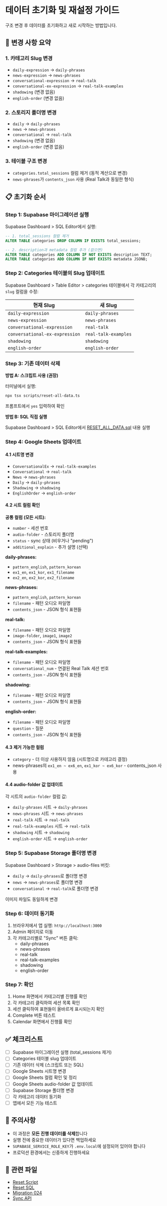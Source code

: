 # 데이터 초기화 및 재설정 가이드

구조 변경 후 데이터를 초기화하고 새로 시작하는 방법입니다.

## 🔄 변경 사항 요약

### 1. 카테고리 Slug 변경
- `daily-expression` → `daily-phrases`
- `news-expression` → `news-phrases`
- `conversational-expression` → `real-talk`
- `conversational-ex-expression` → `real-talk-examples`
- `shadowing` (변경 없음)
- `english-order` (변경 없음)

### 2. 스토리지 폴더명 변경
- `daily` → `daily-phrases`
- `news` → `news-phrases`
- `conversational` → `real-talk`
- `shadowing` (변경 없음)
- `english-order` (변경 없음)

### 3. 테이블 구조 변경
- `categories.total_sessions` 컬럼 제거 (동적 계산으로 변경)
- `news-phrases`가 `contents_json` 사용 (Real Talk과 동일한 형식)

## 📋 초기화 순서

### Step 1: Supabase 마이그레이션 실행

Supabase Dashboard > SQL Editor에서 실행:

```sql
-- 1. total_sessions 컬럼 제거
ALTER TABLE categories DROP COLUMN IF EXISTS total_sessions;

-- 2. description과 metadata 컬럼 추가 (없으면)
ALTER TABLE categories ADD COLUMN IF NOT EXISTS description TEXT;
ALTER TABLE categories ADD COLUMN IF NOT EXISTS metadata JSONB;
```

### Step 2: Categories 테이블의 Slug 업데이트

Supabase Dashboard > Table Editor > categories 테이블에서 각 카테고리의 `slug` 컬럼을 수정:

| 현재 Slug | 새 Slug |
|-----------|---------|
| `daily-expression` | `daily-phrases` |
| `news-expression` | `news-phrases` |
| `conversational-expression` | `real-talk` |
| `conversational-ex-expression` | `real-talk-examples` |
| `shadowing` | `shadowing` |
| `english-order` | `english-order` |

### Step 3: 기존 데이터 삭제

**방법 A: 스크립트 사용 (권장)**

터미널에서 실행:

```bash
npx tsx scripts/reset-all-data.ts
```

프롬프트에서 `yes` 입력하여 확인

**방법 B: SQL 직접 실행**

Supabase Dashboard > SQL Editor에서 [RESET_ALL_DATA.sql](supabase/queries/RESET_ALL_DATA.sql) 내용 실행

### Step 4: Google Sheets 업데이트

#### 4.1 시트명 변경
- `ConversationalEx` → `real-talk-examples`
- `Conversational` → `real-talk`
- `News` → `news-phrases`
- `Daily` → `daily-phrases`
- `Shadowing` → `shadowing`
- `EnglishOrder` → `english-order`

#### 4.2 시트 컬럼 확인

**공통 컬럼 (모든 시트):**
- `number` - 세션 번호
- `audio-folder` - 스토리지 폴더명
- `status` - sync 상태 (비우거나 "pending")
- `additional_explain` - 추가 설명 (선택)

**daily-phrases:**
- `pattern_english`, `pattern_korean`
- `ex1_en`, `ex1_kor`, `ex1_filename`
- `ex2_en`, `ex2_kor`, `ex2_filename`

**news-phrases:**
- `pattern_english`, `pattern_korean`
- `filename` - 패턴 오디오 파일명
- `contents_json` - JSON 형식 표현들

**real-talk:**
- `filename` - 패턴 오디오 파일명
- `image-folder`, `image1`, `image2`
- `contents_json` - JSON 형식 표현들

**real-talk-examples:**
- `filename` - 패턴 오디오 파일명
- `conversational_num` - 연결된 Real Talk 세션 번호
- `contents_json` - JSON 형식 표현들

**shadowing:**
- `filename` - 패턴 오디오 파일명
- `contents_json` - JSON 형식 표현들

**english-order:**
- `filename` - 패턴 오디오 파일명
- `question` - 질문
- `contents_json` - JSON 형식 표현들

#### 4.3 제거 가능한 컬럼
- `category` - 더 이상 사용하지 않음 (시트명으로 카테고리 결정)
- news-phrases의 `ex1_en ~ ex6_en`, `ex1_kor ~ ex6_kor` - contents_json 사용

#### 4.4 audio-folder 값 업데이트

각 시트의 `audio-folder` 컬럼 값:
- `daily-phrases` 시트 → `daily-phrases`
- `news-phrases` 시트 → `news-phrases`
- `real-talk` 시트 → `real-talk`
- `real-talk-examples` 시트 → `real-talk`
- `shadowing` 시트 → `shadowing`
- `english-order` 시트 → `english-order`

### Step 5: Supabase Storage 폴더명 변경

Supabase Dashboard > Storage > audio-files 버킷:
- `daily` → `daily-phrases`로 폴더명 변경
- `news` → `news-phrases`로 폴더명 변경
- `conversational` → `real-talk`로 폴더명 변경

이미지 파일도 동일하게 변경

### Step 6: 데이터 동기화

1. 브라우저에서 앱 실행: `http://localhost:3000`
2. Admin 페이지로 이동
3. 각 카테고리별로 "Sync" 버튼 클릭:
   - daily-phrases
   - news-phrases
   - real-talk
   - real-talk-examples
   - shadowing
   - english-order

### Step 7: 확인

1. Home 화면에서 카테고리별 진행률 확인
2. 각 카테고리 클릭하여 세션 목록 확인
3. 세션 클릭하여 표현들이 올바르게 표시되는지 확인
4. Complete 버튼 테스트
5. Calendar 화면에서 진행률 확인

## ✅ 체크리스트

- [ ] Supabase 마이그레이션 실행 (total_sessions 제거)
- [ ] Categories 테이블 slug 업데이트
- [ ] 기존 데이터 삭제 (스크립트 또는 SQL)
- [ ] Google Sheets 시트명 변경
- [ ] Google Sheets 컬럼 확인 및 정리
- [ ] Google Sheets audio-folder 값 업데이트
- [ ] Supabase Storage 폴더명 변경
- [ ] 각 카테고리 데이터 동기화
- [ ] 앱에서 모든 기능 테스트

## 🚨 주의사항

- 이 과정은 **모든 진행 데이터를 삭제**합니다
- 실행 전에 중요한 데이터가 있다면 백업하세요
- `SUPABASE_SERVICE_ROLE_KEY`가 `.env.local`에 설정되어 있어야 합니다
- 프로덕션 환경에서는 신중하게 진행하세요

## 🔗 관련 파일

- [Reset Script](scripts/reset-all-data.ts)
- [Reset SQL](supabase/queries/RESET_ALL_DATA.sql)
- [Migration 024](supabase/migrations/024_remove_total_sessions_column.sql)
- [Sync API](app/api/sync-google-sheets/route.ts)

